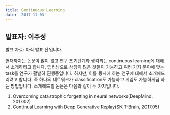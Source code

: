 ```yaml
---
title: Continuous Learning
date: '2017-11-03'
---
```


## 발표자: 이주성

발표 자료: 아직 발표 전입니다.

현재까지는 논문이 많이 없고 연구 초기단계라 생각되는 continuous learning에 대해서 소개하려고 합니다. 딥러닝으로 상당히 많은 것들이 가능하고 여러 가지 분야에 맞는 task를 연구가 활발히 진행중입니다. 하지만, 이를 동시에 하는 연구에 대해서 소개해드리려고 합니다. 즉 하나의 네트워크가 classification도 가능하고 게임도 가능하게끔 하는 방법입니다. 소개해드릴 논문은 다음과 같이 두 가지입니다.

1. Overcoming catastrophic forgetting in neural networks(DeepMind, 2017.02)
2. Continual Learning with Deep Generative Replay(SK T-Brain, 2017.05)

